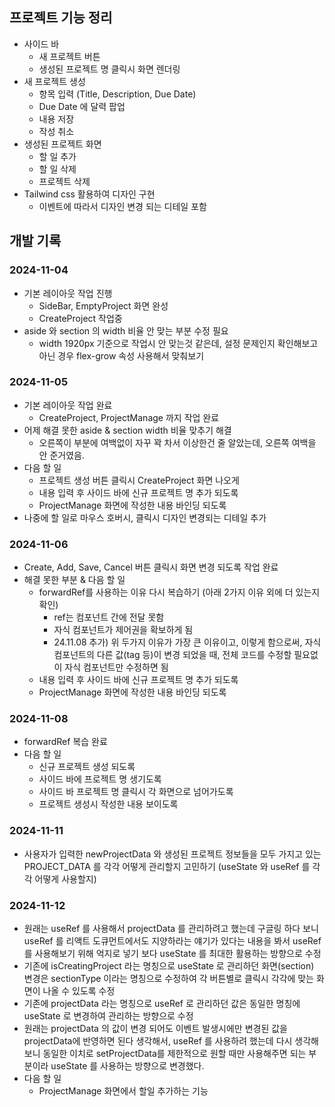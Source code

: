 ## 프로젝트 기능 정리
- 사이드 바
  - 새 프로젝트 버튼
  - 생성된 프로젝트 명 클릭시 화면 렌더링
- 새 프로젝트 생성
  - 항목 입력 (Title, Description, Due Date)
  - Due Date 에 달력 팝업
  - 내용 저장
  - 작성 취소
- 생성된 프로젝트 화면
  - 할 일 추가
  - 할 일 삭제
  - 프로젝트 삭제
- Tailwind css 활용하여 디자인 구현
  - 이벤트에 따라서 디자인 변경 되는 디테일 포함

## 개발 기록
### 2024-11-04
- 기본 레이아웃 작업 진행
  - SideBar, EmptyProject 화면 완성
  - CreateProject 작업중
- aside 와 section 의 width 비율 안 맞는 부분 수정 필요
  - width 1920px 기준으로 작업시 안 맞는것 같은데, 
    설정 문제인지 확인해보고 아닌 경우 flex-grow 속성 사용해서 맞춰보기 

### 2024-11-05
- 기본 레이아웃 작업 완료
  - CreateProject, ProjectManage 까지 작업 완료
- 어제 해결 못한 aside & section width 비율 맞추기 해결
  - 오른쪽이 부분에 여백없이 자꾸 꽉 차서 이상한건 줄 알았는데, 오른쪽 여백을 안 준거였음.
- 다음 할 일
  - 프로젝트 생성 버튼 클릭시 CreateProject 화면 나오게
  - 내용 입력 후 사이드 바에 신규 프로젝트 명 추가 되도록
  - ProjectManage 화면에 작성한 내용 바인딩 되도록
- 나중에 할 일로 마우스 호버시, 클릭시 디자인 변경되는 디테일 추가

### 2024-11-06
- Create, Add, Save, Cancel 버튼 클릭시 화면 변경 되도록 작업 완료
- 해결 못한 부분 & 다음 할 일
  - forwardRef를 사용하는 이유 다시 복습하기 (아래 2가지 이유 외에 더 있는지 확인)
    - ref는 컴포넌트 간에 전달 못함
    - 자식 컴포넌트가 제어권을 확보하게 됨
    - 24.11.08 추가) 위 두가지 이유가 가장 큰 이유이고,
      이렇게 함으로써, 자식 컴포넌트의 다른 값(tag 등)이 변경 되었을 때,
      전체 코드를 수정할 필요없이 자식 컴포넌트만 수정하면 됨
  - 내용 입력 후 사이드 바에 신규 프로젝트 명 추가 되도록
  - ProjectManage 화면에 작성한 내용 바인딩 되도록

### 2024-11-08
- forwardRef 복습 완료
- 다음 할 일
  - 신규 프로젝트 생성 되도록
  - 사이드 바에 프로젝트 명 생기도록
  - 사이드 바 프로젝트 명 클릭시 각 화면으로 넘어가도록
  - 프로젝트 생성시 작성한 내용 보이도록

### 2024-11-11
- 사용자가 입력한 newProjectData 와 생성된 프로젝트 정보들을 모두 가지고 있는 PROJECT_DATA 를 
각각 어떻게 관리할지 고민하기 (useState 와 useRef 를 각각 어떻게 사용할지)

### 2024-11-12
- 원래는 useRef 를 사용해서 projectData 를 관리하려고 했는데
구글링 하다 보니 useRef 를 리액트 도큐먼트에서도 지양하라는 얘기가 있다는 내용을 봐서
useRef 를 사용해보기 위해 억지로 넣기 보다 useState 를 최대한 활용하는 방향으로 수정
- 기존에 isCreatingProject 라는 명칭으로 useState 로 관리하던 화면(section) 변경은
sectionType 이라는 명칭으로 수정하여 각 버튼별로 클릭시 각각에 맞는 화면이 나올 수 있도록 수정
- 기존에 projectData 라는 명칭으로 useRef 로 관리하던 값은
동일한 명칭에 useState 로 변경하여 관리하는 방향으로 수정
- 원래는 projectData 의 값이 변경 되어도 이벤트 발생시에만 변경된 값을 
projectData에 반영하면 된다 생각해서, useRef 를 사용하려 했는데
다시 생각해보니 동일한 이치로 setProjectData를 제한적으로 원할 때만 사용해주면 되는 부분이라
useState 를 사용하는 방향으로 변경했다.
- 다음 할 일
  - ProjectManage 화면에서 할일 추가하는 기능
